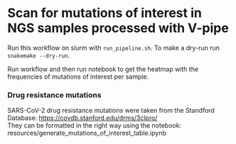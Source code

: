 # Scan for mutations of interest in NGS samples processed with V-pipe

Run this workflow on slurm with `run_pipeline.sh`.
To make a dry-run run `snakemake --dry-run`. 

Run workflow and then run notebook to get the heatmap with the frequencies of mutations of interest per sample. 

### Drug resistance mutations
SARS-CoV-2 drug resistance mutations were taken from the Standford Database:  https://covdb.stanford.edu/drms/3clpro/   
They can be formatted in the right way using the notebook: resources/generate_mutations_of_interest_table.ipynb


